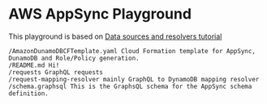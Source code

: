 # AWS AppSync Playground

This playground is based on [Data sources and resolvers tutorial](https://docs.aws.amazon.com/appsync/latest/devguide/tutorial-dynamodb-resolvers.html#aws-appsync-tutorial-dynamodb-resolvers)

```
/AmazonDunamoDBCFTemplate.yaml Cloud Formation template for AppSync, DunamoDB and Role/Policy generation.
/README.md Hi!
/requests GraphQL requests
/request-mapping-resolver mainly GraphQL to DynamoDB mapping resolver
/schema.graphsql This is the GraphsQL schema for the AppSync schema definition.
```
